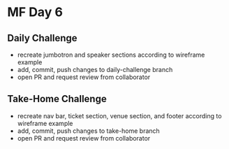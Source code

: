 # MF Day 6
## Daily Challenge
- recreate jumbotron and speaker sections according to wireframe example
- add, commit, push changes to daily-challenge branch
- open PR and request review from collaborator
## Take-Home Challenge
- recreate nav bar, ticket section, venue section, and footer according to wireframe example
- add, commit, push changes to take-home branch
- open PR and request review from collaborator
